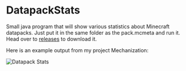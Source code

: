 # DatapackStats
Small java program that will show various statistics about Minecraft datapacks. Just put it in the same folder as the pack.mcmeta and run it. Head over to [releases](https://github.com/ICY105/DatapackStats/releases) to download it.

Here is an example output from my project Mechanization:

![Datapack Stats](https://cdn.discordapp.com/attachments/739536694398812230/881650884147290172/Screenshot_2.png)
